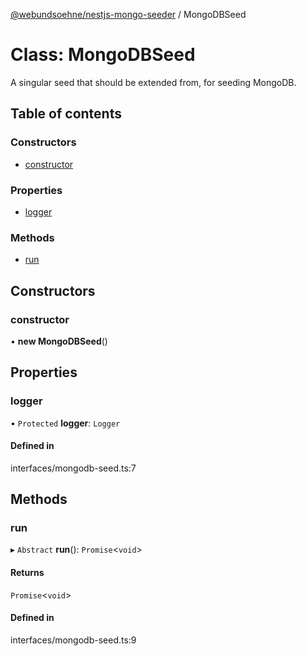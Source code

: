 [@webundsoehne/nestjs-mongo-seeder](../README.md) / MongoDBSeed

# Class: MongoDBSeed

A singular seed that should be extended from, for seeding MongoDB.

## Table of contents

### Constructors

- [constructor](MongoDBSeed.md#constructor)

### Properties

- [logger](MongoDBSeed.md#logger)

### Methods

- [run](MongoDBSeed.md#run)

## Constructors

### constructor

• **new MongoDBSeed**()

## Properties

### logger

• `Protected` **logger**: `Logger`

#### Defined in

interfaces/mongodb-seed.ts:7

## Methods

### run

▸ `Abstract` **run**(): `Promise`<`void`\>

#### Returns

`Promise`<`void`\>

#### Defined in

interfaces/mongodb-seed.ts:9
